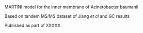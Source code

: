 MARTINI model for the inner membrane of Acinetobacter baumanii

Based on tandem MS/MS dataset of Jiang *et al* and GC results

Published as part of XXXXX.
